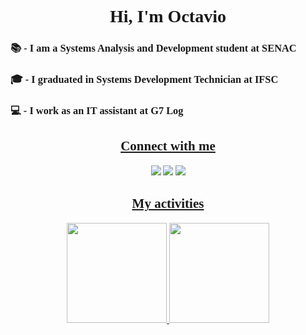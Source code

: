 <h1 style="text-align:center; font-family: Agency FB;">👋 Hi, I'm Octavio 👦</h1>

<h3 style="text-align:left; font-family: Agency FB;">📚 - I am a Systems Analysis and Development student at SENAC</h3>
<h3 style="text-align:left; font-family: Agency FB;">🎓 - I graduated in Systems Development Technician at IFSC</h3>
<h3 style="text-align:left; font-family: Agency FB;">💻 - I work as an IT assistant at G7 Log</h3>

<u><h2 style="text-align:center; font-family: Agency FB;">Connect with me</h2></u>
<p style="text-align:center; font-family: Agency FB;">
  <a href="https://github.com/Octavio1Naspolini" target="_blank"><img src="https://img.shields.io/badge/Github-100000?style=for-the-badge&logo=github&logoColor=white" target="_blank"></a>
  <a href="https://br.linkedin.com/in/octavio-naspolini-neto-5347261b5" target="_blank"><img src="https://img.shields.io/badge/-LinkedIn-%230077B5?style=for-the-badge&logo=linkedin&logoColor=white" target="_blank"></a>
  <a href="https://trello.com/u/octavionaspolinineto" target="_blank"><img src="https://img.shields.io/badge/Trello-0052CC?style=for-the-badge&logo=trello&logoColor=white" target="_blank"></a>
</p>

<div align="center">
  <u><h2 style="text-align:center; font-family: Agency FB;">My activities</h2></u>
  <a href="https://github.com/Octavio1Naspolini">
  <img height="160em" src="https://github-readme-stats.vercel.app/api/top-langs/?username=Octavio1Naspolini&layout=compact&langs_count=7&theme=gruvbox"/>
  <img height='160em' src='https://github-readme-streak-stats.herokuapp.com?user=Octavio1Naspolini&theme=gruvbox&date_format=j%20M%5B%20Y%5D&fire=DD0000&ring=52DD81&dates=52DD81&stroke=ABCFDD' />
</div>
